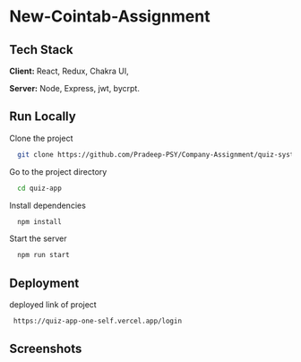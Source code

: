 # New-Cointab-Assignment




## Tech Stack

**Client:** React, Redux, Chakra UI, 

**Server:** Node, Express, jwt, bycrpt.


## Run Locally

Clone the project

```bash
  git clone https://github.com/Pradeep-PSY/Company-Assignment/quiz-system/Frontend.git
```

Go to the project directory

```bash
  cd quiz-app
```

Install dependencies

```bash
  npm install
```

Start the server

```bash
  npm run start
```


## Deployment

deployed link of project

```bash
 https://quiz-app-one-self.vercel.app/login
```


## Screenshots
